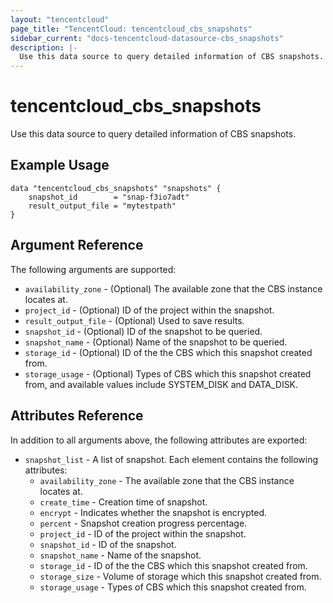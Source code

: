```yaml
---
layout: "tencentcloud"
page_title: "TencentCloud: tencentcloud_cbs_snapshots"
sidebar_current: "docs-tencentcloud-datasource-cbs_snapshots"
description: |-
  Use this data source to query detailed information of CBS snapshots.
---
```


# tencentcloud_cbs_snapshots

Use this data source to query detailed information of CBS snapshots.

## Example Usage

```hcl
data "tencentcloud_cbs_snapshots" "snapshots" {
    snapshot_id        = "snap-f3io7adt"
    result_output_file = "mytestpath"
}
```

## Argument Reference

The following arguments are supported:

* `availability_zone` - (Optional) The available zone that the CBS instance locates at.
* `project_id` - (Optional) ID of the project within the snapshot.
* `result_output_file` - (Optional) Used to save results.
* `snapshot_id` - (Optional) ID of the snapshot to be queried.
* `snapshot_name` - (Optional) Name of the snapshot to be queried.
* `storage_id` - (Optional) ID of the the CBS which this snapshot created from.
* `storage_usage` - (Optional) Types of CBS which this snapshot created from, and available values include SYSTEM_DISK and DATA_DISK.

## Attributes Reference

In addition to all arguments above, the following attributes are exported:

* `snapshot_list` - A list of snapshot. Each element contains the following attributes:
  * `availability_zone` - The available zone that the CBS instance locates at.
  * `create_time` - Creation time of snapshot.
  * `encrypt` - Indicates whether the snapshot is encrypted.
  * `percent` - Snapshot creation progress percentage.
  * `project_id` - ID of the project within the snapshot.
  * `snapshot_id` - ID of the snapshot.
  * `snapshot_name` - Name of the snapshot.
  * `storage_id` - ID of the the CBS which this snapshot created from.
  * `storage_size` - Volume of storage which this snapshot created from.
  * `storage_usage` - Types of CBS which this snapshot created from.


